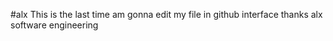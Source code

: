 #alx
This is the last time am gonna edit my file in github interface
thanks alx software engineering 


